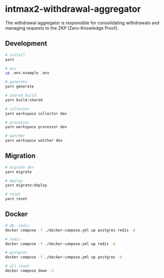 # intmax2-withdrawal-aggregator

The withdrawal aggregator is responsible for consolidating withdrawals and managing requests to the ZKP (Zero-Knowledge Proof).

## Development

```sh
# install
yarn

# env
cp .env.example .env

# generate
yarn generate

# shared build
yarn build:shared

# collector
yarn workspace collector dev

# processor
yarn workspace processor dev

# watcher
yarn workspace watcher dev
```

## Migration

```sh
# migrate dev
yarn migrate

# deploy
yarn migrate:deploy

# reset
yarn reset
```

## Docker

```sh
# db, redis
docker compose -f ./docker-compose.yml up postgres redis -d

# redis
docker compose -f ./docker-compose.yml up redis -d

# postgres
docker compose -f ./docker-compose.yml up postgres -d

# all reset
docker compose down -v
```
